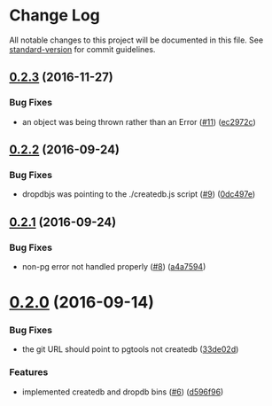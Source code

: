 # Change Log

All notable changes to this project will be documented in this file. See [standard-version](https://github.com/conventional-changelog/standard-version) for commit guidelines.

<a name="0.2.3"></a>
## [0.2.3](https://github.com/olalonde/pgtools/compare/v0.2.2...v0.2.3) (2016-11-27)


### Bug Fixes

* an object was being thrown rather than an Error ([#11](https://github.com/olalonde/pgtools/issues/11)) ([ec2972c](https://github.com/olalonde/pgtools/commit/ec2972c))



<a name="0.2.2"></a>
## [0.2.2](https://github.com/olalonde/pgtools/compare/v0.2.1...v0.2.2) (2016-09-24)


### Bug Fixes

* dropdbjs was pointing to the ./createdb.js script ([#9](https://github.com/olalonde/pgtools/issues/9)) ([0dc497e](https://github.com/olalonde/pgtools/commit/0dc497e))



<a name="0.2.1"></a>
## [0.2.1](https://github.com/olalonde/pgtools/compare/v0.2.0...v0.2.1) (2016-09-24)


### Bug Fixes

* non-pg error not handled properly ([#8](https://github.com/olalonde/pgtools/issues/8)) ([a4a7594](https://github.com/olalonde/pgtools/commit/a4a7594))



<a name="0.2.0"></a>
# [0.2.0](https://github.com/olalonde/pgtools/compare/v0.1.1...v0.2.0) (2016-09-14)


### Bug Fixes

* the git URL should point to pgtools not createdb ([33de02d](https://github.com/olalonde/pgtools/commit/33de02d))


### Features

* implemented createdb and dropdb bins ([#6](https://github.com/olalonde/pgtools/issues/6)) ([d596f96](https://github.com/olalonde/pgtools/commit/d596f96))

